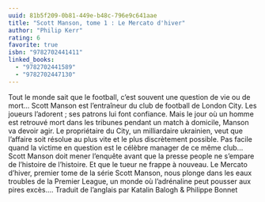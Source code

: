```yaml
---
uuid: 81b5f209-0b81-449e-b48c-796e9c641aae
title: "Scott Manson, tome 1 : Le Mercato d'hiver"
author: "Philip Kerr"
rating: 6
favorite: true
isbn: "9782702441411"
linked_books:
  - "9782702441589"
  - "9782702447130"
---
```


Tout le monde sait que le football, c’est souvent une question de vie ou de mort... Scott Manson est l’entraîneur du club de football de London City. Les joueurs l’adorent ; ses patrons lui font confiance. Mais le jour où un homme est retrouvé mort dans les tribunes pendant un match à domicile, Manson va devoir agir. Le propriétaire du City, un milliardaire ukrainien, veut que l’affaire soit résolue au plus vite et le plus discrètement possible. Pas facile quand la victime en question est le célèbre manager de ce même club... Scott Manson doit mener l’enquête avant que la presse people ne s’empare de l’histoire de l’histoire. Et que le tueur ne frappe à nouveau. Le Mercato d’hiver, premier tome de la série Scott Manson, nous plonge dans les eaux troubles de la Premier League, un monde où l’adrénaline peut pousser aux pires excès.... Traduit de l’anglais par Katalin Balogh & Philippe Bonnet
